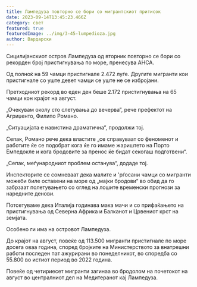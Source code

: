 ```yaml
---
title: Лампедуза повторно се бори со мигрантскиот притисок
date: 2023-09-14T13:45:23.466Z
category: свет
featured: true
featuredImage: ../img/3-45-lumpedioza.jpg
author: Вардарски
---
```

Сицилијанскиот остров Лампедуза од вторник повторно се бори со рекорден број пристигнувања по море, пренесува АНСА.

Од полноќ на 59 чамци пристигнале 2.472 луѓе. Другите мигранти кои пристигнале со уште девет чамци се уште не се избројани.

Претходниот рекорд во еден ден беше 2.172 пристигнувања на 65 чамци кон крајот на август.

„Очекувам околу сто слетувања до вечерва“, рече префектот на Агриџенто, Филипо Романо.

„Ситуацијата е навистина драматична“, продолжи тој.

Сепак, Романо рече дека властите „се справуваат со феноменот и работите ќе се подобрат кога ќе го имаме жариштето на Порто Емпедокле и кога бродовите за пренос ќе бидат секогаш подготвени“.

„Сепак, меѓународниот проблем останува“, додаде тој.

Инспекторите се сомневаат дека малите и 'рѓосани чамци со мигранти можеби биле оставени на море од „мајки бродови“ во обид да го забрзаат полетувањето со оглед на лошите временски прогнози за наредните денови.

Потсетуваме дека Италија годинава мака мачи и со прифаќањето на пристигнувања од Северна Африка и Балканот и Црвениот крст на земјата.

Особено ги има на островот Лампедуза.

До крајот на август, повеќе од 113.500 мигранти пристигнале по море досега оваа година, според бројките на Министерството за внатрешни работи последен пат ажурирани во понеделникот, во споредба со 55.800 во истиот период во 2022 година.

Повеќе од четириесет мигранти загинаа во бродолом на почетокот на август во централниот дел на Медитеранот кај Лампедуза.